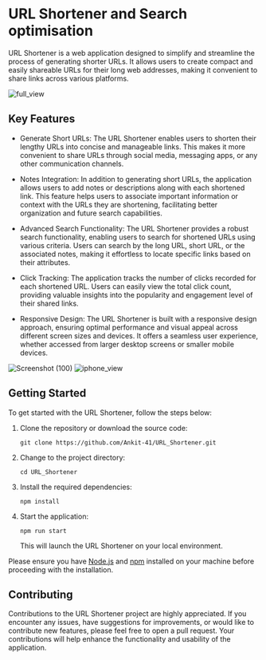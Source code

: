 # URL Shortener and Search optimisation

URL Shortener is a web application designed to simplify and streamline the process of generating shorter URLs. It allows users to create compact and easily shareable URLs for their long web addresses, making it convenient to share links across various platforms.


![full_view](https://github.com/Ankit-41/URL_Shortner/assets/98843149/41f0b8b8-2087-43b4-8d3b-ef747a1d5b4a)


## Key Features

- Generate Short URLs: The URL Shortener enables users to shorten their lengthy URLs into concise and manageable links. This makes it more convenient to share URLs through social media, messaging apps, or any other communication channels.

- Notes Integration: In addition to generating short URLs, the application allows users to add notes or descriptions along with each shortened link. This feature helps users to associate important information or context with the URLs they are shortening, facilitating better organization and future search capabilities.

- Advanced Search Functionality: The URL Shortener provides a robust search functionality, enabling users to search for shortened URLs using various criteria. Users can search by the long URL, short URL, or the associated notes, making it effortless to locate specific links based on their attributes.

- Click Tracking: The application tracks the number of clicks recorded for each shortened URL. Users can easily view the total click count, providing valuable insights into the popularity and engagement level of their shared links.

- Responsive Design: The URL Shortener is built with a responsive design approach, ensuring optimal performance and visual appeal across different screen sizes and devices. It offers a seamless user experience, whether accessed from larger desktop screens or smaller mobile devices.

![Screenshot (100)](https://github.com/Ankit-41/URL_Shortner/assets/98843149/db8c742b-c969-4f2f-aede-a49b632c3e5b)     ![iphone_view](https://github.com/Ankit-41/URL_Shortner/assets/98843149/4faf369f-3b6f-4266-8660-2d644c15034e)

## Getting Started

To get started with the URL Shortener, follow the steps below:

1. Clone the repository or download the source code:

   ```
   git clone https://github.com/Ankit-41/URL_Shortener.git
   ```

2. Change to the project directory:

   ```
   cd URL_Shortener
   ```

3. Install the required dependencies:

   ```
   npm install
   ```

4. Start the application:

   ```
   npm run start
   ```

   This will launch the URL Shortener on your local environment.

Please ensure you have [Node.js](https://nodejs.org) and [npm](https://www.npmjs.com) installed on your machine before proceeding with the installation.

## Contributing

Contributions to the URL Shortener project are highly appreciated. If you encounter any issues, have suggestions for improvements, or would like to contribute new features, please feel free to open a pull request. Your contributions will help enhance the functionality and usability of the application.

